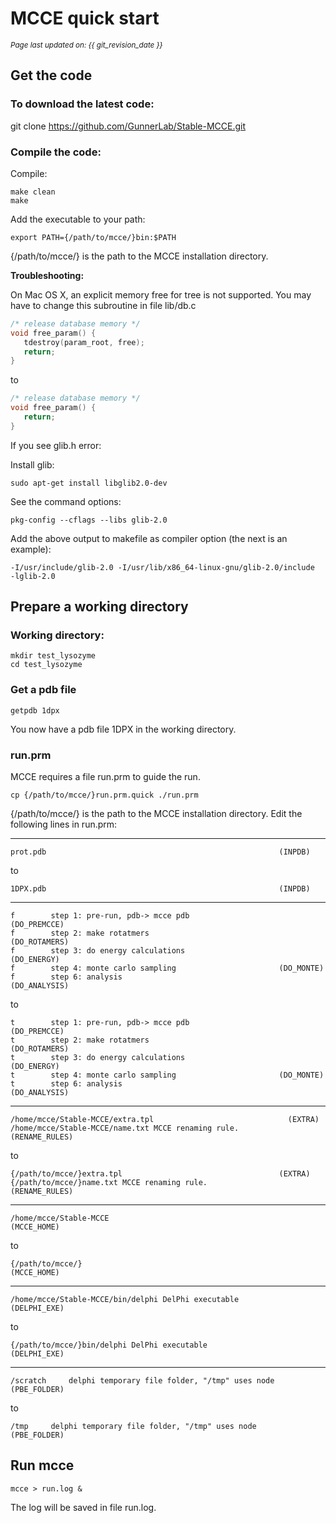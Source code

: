 # MCCE quick start
<small><i>Page last updated on: {{ git_revision_date }}</i></small>

## Get the code

### To download the latest code:

git clone https://github.com/GunnerLab/Stable-MCCE.git

### Compile the code:

Compile:

```
make clean
make
```


Add the executable to your path:

```
export PATH={/path/to/mcce/}bin:$PATH
```

{/path/to/mcce/} is the path to the MCCE installation directory. 

**Troubleshooting:**

On Mac OS X, an explicit memory free for tree is not supported. You may have to change this subroutine in file lib/db.c
```C
/* release database memory */
void free_param() {
   tdestroy(param_root, free);
   return;
}
```
to
```C
/* release database memory */
void free_param() {
   return;
}
```

If you see glib.h error:

Install glib:

```sudo apt-get install libglib2.0-dev```

See the command options:

```pkg-config --cflags --libs glib-2.0```

Add the above output to makefile as compiler option (the next is an example):

```-I/usr/include/glib-2.0 -I/usr/lib/x86_64-linux-gnu/glib-2.0/include  -lglib-2.0```


## Prepare a working directory

### Working directory:
```
mkdir test_lysozyme
cd test_lysozyme
```

### Get a pdb file
```
getpdb 1dpx
```

You now have a pdb file 1DPX in the working directory.

### run.prm
MCCE requires a file run.prm to guide the run.
```
cp {/path/to/mcce/}run.prm.quick ./run.prm
```

{/path/to/mcce/} is the path to the MCCE installation directory. Edit the following lines in run.prm:

---
```
prot.pdb                                                    (INPDB)
```
to 
```
1DPX.pdb                                                    (INPDB)
```

---
```
f        step 1: pre-run, pdb-> mcce pdb                    (DO_PREMCCE)
f        step 2: make rotatmers                             (DO_ROTAMERS)
f        step 3: do energy calculations                     (DO_ENERGY)
f        step 4: monte carlo sampling                       (DO_MONTE)
f        step 6: analysis                                   (DO_ANALYSIS)
```
to 
```
t        step 1: pre-run, pdb-> mcce pdb                    (DO_PREMCCE)
t        step 2: make rotatmers                             (DO_ROTAMERS)
t        step 3: do energy calculations                     (DO_ENERGY)
t        step 4: monte carlo sampling                       (DO_MONTE)
t        step 6: analysis                                   (DO_ANALYSIS)
```

---
```
/home/mcce/Stable-MCCE/extra.tpl                              (EXTRA)
/home/mcce/Stable-MCCE/name.txt MCCE renaming rule.           (RENAME_RULES)
```
to 
```
{/path/to/mcce/}extra.tpl                                   (EXTRA)
{/path/to/mcce/}name.txt MCCE renaming rule.                (RENAME_RULES)
```

---
```
/home/mcce/Stable-MCCE                                        (MCCE_HOME)
```

to
```
{/path/to/mcce/}                                              (MCCE_HOME)
```

---
```
/home/mcce/Stable-MCCE/bin/delphi DelPhi executable           (DELPHI_EXE)
```

to
```
{/path/to/mcce/}bin/delphi DelPhi executable                  (DELPHI_EXE)
```
---

```
/scratch     delphi temporary file folder, "/tmp" uses node     (PBE_FOLDER)
```
to
```
/tmp     delphi temporary file folder, "/tmp" uses node     (PBE_FOLDER)
```

## Run mcce
```
mcce > run.log &
```

The log will be saved in file run.log.


